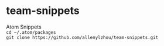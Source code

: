 # team-snippets
Atom Snippets  
`cd ~/.atom/packages`  
`git clone https://github.com/allenylzhou/team-snippets.git`  
